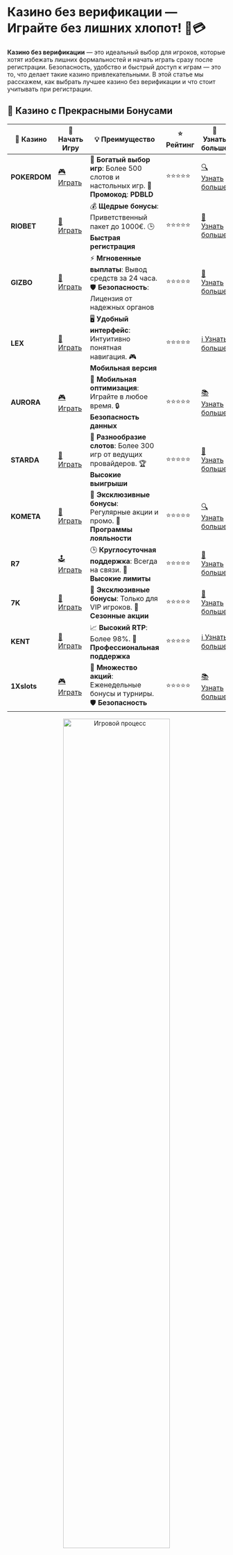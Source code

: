 # Казино без верификации — Играйте без лишних хлопот! 🎰💳

**Казино без верификации** — это идеальный выбор для игроков, которые хотят избежать лишних формальностей и начать играть сразу после регистрации. Безопасность, удобство и быстрый доступ к играм — это то, что делает такие казино привлекательными. В этой статье мы расскажем, как выбрать лучшее казино без верификации и что стоит учитывать при регистрации.

## 🌟 Казино с Прекрасными Бонусами

| 🎲 **Казино** | 🔗 **Начать Игру** | 💡 **Преимущество** | ⭐ **Рейтинг** | 🔗 **Узнать больше** |
|--------------|---------------------|---------------------|----------------|----------------------|
| **POKERDOM**  | [🎮 Играть](https://brandplay.link/4k77v2yx) | 🎉 **Богатый выбор игр**: Более 500 слотов и настольных игр. 🎁 **Промокод**: **PDBLD** | ⭐⭐⭐⭐⭐ | [🔍 Узнать больше](https://brandplay.link/4k77v2yx) |
| **RIOBET**    | [🎰 Играть](https://brandplay.link/7xBLTPyj) | 💰 **Щедрые бонусы**: Приветственный пакет до 1000€. 🕒 **Быстрая регистрация** | ⭐⭐⭐⭐⭐ | [📖 Узнать больше](https://brandplay.link/7xBLTPyj) |
| **GIZBO**     | [🎲 Играть](https://brandplay.link/bprXw4YV) | ⚡ **Мгновенные выплаты**: Вывод средств за 24 часа. 🛡️ **Безопасность**: Лицензия от надежных органов | ⭐⭐⭐⭐⭐ | [📝 Узнать больше](https://brandplay.link/bprXw4YV) |
| **LEX**       | [🤑 Играть](https://brandplay.link/zW4hdDFV) | 🖥️ **Удобный интерфейс**: Интуитивно понятная навигация. 🎮 **Мобильная версия** | ⭐⭐⭐⭐⭐ | [ℹ️ Узнать больше](https://brandplay.link/zW4hdDFV) |
| **AURORA**    | [🎮 Играть](https://10trafic-stat2.com/click/668546556bcc6313411604bd/6766/13032/subaccount) | 📱 **Мобильная оптимизация**: Играйте в любое время. 🔒 **Безопасность данных** | ⭐⭐⭐⭐⭐ | [📚 Узнать больше](https://10trafic-stat2.com/click/668546556bcc6313411604bd/6766/13032/subaccount) |
| **STARDА**    | [🎯 Играть](https://brandplay.link/fB7xwRFL) | 🎰 **Разнообразие слотов**: Более 300 игр от ведущих провайдеров. 🏆 **Высокие выигрыши** | ⭐⭐⭐⭐⭐ | [🔎 Узнать больше](https://brandplay.link/fB7xwRFL) |
| **KOMETA**    | [🎰 Играть](https://brandplay.link/8ZymQJV8) | 🎁 **Эксклюзивные бонусы**: Регулярные акции и промо. 🔄 **Программы лояльности** | ⭐⭐⭐⭐⭐ | [🔍 Узнать больше](https://brandplay.link/8ZymQJV8) |
| **R7**        | [🕹️ Играть](https://brandplay.link/bMd3Yjsw) | 🕒 **Круглосуточная поддержка**: Всегда на связи. 💸 **Высокие лимиты** | ⭐⭐⭐⭐⭐ | [📖 Узнать больше](https://brandplay.link/bMd3Yjsw) |
| **7K**        | [🎲 Играть](https://brandplay.link/BvQyFShp) | 🌟 **Эксклюзивные бонусы**: Только для VIP игроков. 🎉 **Сезонные акции** | ⭐⭐⭐⭐⭐ | [📝 Узнать больше](https://brandplay.link/BvQyFShp) |
| **KENT**      | [🤑 Играть](https://brandplay.link/Fv2WP3js) | 📈 **Высокий RTP**: Более 98%. 💼 **Профессиональная поддержка** | ⭐⭐⭐⭐⭐ | [ℹ️ Узнать больше](https://brandplay.link/Fv2WP3js) |
| **1Xslots**   | [🎮 Играть](https://brandplay.link/hSB1khtr) | 🎉 **Множество акций**: Еженедельные бонусы и турниры. 🛡️ **Безопасность** | ⭐⭐⭐⭐⭐ | [📚 Узнать больше](https://brandplay.link/hSB1khtr) |

<div align="center"> <img src="https://i.pinimg.com/originals/1d/b3/25/1db325483acbe642c6d4e6fdd73a4988.gif" alt="Игровой процесс" width="70%"> </div>
---

## 🚀 Быстрые Выигрыши и Поддержка

| 🎲 **Казино** | 🔗 **Начать Игру** | 💡 **Преимущество** | ⭐ **Рейтинг** | 🔗 **Узнать больше** |
|--------------|---------------------|---------------------|----------------|----------------------|
| **GAMA**      | [🎯 Играть](https://brandplay.link/j6NMKsDz) | 🔍 **Интуитивный интерфейс**: Легкость использования. 🏅 **Престижные турниры** | ⭐⭐⭐⭐☆ | [🔎 Узнать больше](https://brandplay.link/j6NMKsDz) |
| **ONION**     | [🎰 Играть](https://brandplay.link/zBGRVpQ9) | 🤑 **Низкие ставки**: Идеально для начинающих. 🔄 **Быстрые выводы** | ⭐⭐⭐⭐☆ | [🔍 Узнать больше](https://brandplay.link/zBGRVpQ9) |
| **ЧЕМПИОН**   | [🕹️ Играть](https://temon-gter.cfd/go/lRq?p80412p304504pcc44t17455) | 🏅 **Лояльная программа**: Награды за активность. 🎁 **Ежемесячные бонусы** | ⭐⭐⭐⭐☆ | [📖 Узнать больше](https://temon-gter.cfd/go/lRq?p80412p304504pcc44t17455) |
| **VAVADA**    | [🎲 Играть](https://vavadapartner.pro/?promo=ea5c9275-6854-4505-94fc-95ab18221945-linkb2) | 🚀 **Быстрая регистрация**: Начните играть мгновенно. 🔐 **Безопасные транзакции** | ⭐⭐⭐⭐☆ | [📝 Узнать больше](https://vavadapartner.pro/?promo=ea5c9275-6854-4505-94fc-95ab18221945-linkb2) |
| **FRIENDS**   | [🤑 Играть](https://gofriends.mba/linkb2) | 🤝 **Социальные игры**: Играйте с друзьями. 🌐 **Мультиплатформенность** | ⭐⭐⭐⭐☆ | [ℹ️ Узнать больше](https://gofriends.mba/linkb2) |
| **1WIN**      | [🎮 Играть](https://brandplay.link/smXVpBbG) | 🏆 **Спортивные ставки**: Широкий выбор видов спорта. 💵 **Высокие коэффициенты** | ⭐⭐⭐⭐☆ | [📚 Узнать больше](https://brandplay.link/smXVpBbG) |
| **DRIP**      | [🎯 Играть](https://drp-ircp01.com/c07e6a3db) | 🌐 **Инновационные игры**: Новейшие игровые технологии. 🛡️ **Высокая безопасность** | ⭐⭐⭐⭐☆ | [🔎 Узнать больше](https://drp-ircp01.com/c07e6a3db) |
| **JOYCASINO** | [🎰 Играть](https://rpc30.call2me.pro/?/ru/registration?apkpop=0&partner=p24970p3291217pc98f) | 🎁 **Приятные бонусы**: Ежедневные акции и подарки. 🕹️ **Разнообразие игр** | ⭐⭐⭐⭐☆ | [🔍 Узнать больше](https://rpc30.call2me.pro/?/ru/registration?apkpop=0&partner=p24970p3291217pc98f) |
| **PLAYFORTUNA** | [🎮 Играть](https://fortunapromo.net/alt/playfortuna/registration?0dc4a9362a71feb7e3f165fb8e766f70) | 🎉 **Регулярные акции**: Бонусы, фриспины и многое другое. 🏅 **Турниры** | ⭐⭐⭐⭐☆ | [📚 Узнать больше](https://fortunapromo.net/alt/playfortuna/registration?0dc4a9362a71feb7e3f165fb8e766f70) |
| **SYKAA**     | [🤑 Играть](https://s-two-way.com/?source=linkb2&pid=30697) | 💸 **Доступные ставки**: Идеально для новичков. 🎁 **Щедрые бонусы** | ⭐⭐⭐⭐☆ | [🔍 Узнать больше](https://s-two-way.com/?source=linkb2&pid=30697) |

<div align="center"> <img src="https://i.pinimg.com/originals/1d/b3/25/1db325483acbe642c6d4e6fdd73a4988.gif" alt="Игровой процесс" width="70%"> </div>

![Казино без верификации](https://i.pinimg.com/originals/a9/29/6e/a9296ea1cf6a7c20a985e593451f0323.png)

## Почему выбрать **казино без верификации**? 🤔

Игроки часто сталкиваются с необходимостью верификации личности в онлайн-казино, что может занимать много времени и создавать неудобства. Однако, существуют платформы, которые позволяют наслаждаться игрой без лишних формальностей. Вот почему казино без верификации так популярны:

- **Быстрая регистрация**: В таких казино регистрация проходит быстро, и вы можете начать играть сразу после создания аккаунта.
- **Минимум документов**: Не требуется загружать документы для подтверждения личности, что экономит ваше время.
- **Мгновенные выводы**: На некоторых платформах вы можете вывести выигрыши без прохождения верификации, что делает процесс более удобным и быстрым.

## Как выбрать **казино без верификации**? 🏅

При выборе казино без верификации важно обратить внимание на несколько ключевых аспектов, чтобы не попасть в мошенническую ловушку:

### 1. **Лицензия и репутация**

Перед регистрацией убедитесь, что выбранное вами казино имеет лицензию и хорошую репутацию. Это гарантирует безопасность ваших данных и честность игры.

### 2. **Условия вывода средств**

Хотя верификация может быть не обязательной для вывода средств, важно убедиться, что казино поддерживает удобные методы вывода и не ограничивает этот процесс.

### 3. **Методы пополнения и вывода**

Обратите внимание на доступные способы пополнения счета и вывода средств. Казино без верификации часто предлагают разнообразие методов, включая электронные кошельки, криптовалюту и банковские карты.

### 4. **Бонусы и акции**

Многие казино без верификации предлагают щедрые бонусы для новых игроков. Ознакомьтесь с предложениями по фриспинам, бонусам за регистрацию и акциями, чтобы выбрать наиболее выгодную платформу.

## Топ казино без верификации 2024 года 🎯

Мы составили список лучших казино, которые не требуют верификации и предоставляют отличные условия для игры:

| Казино              | Бонус за регистрацию | Оценка игроков | Популярные игры         |
|---------------------|----------------------|----------------|-------------------------|
| **Pokerdom**         | 100% до 15 000 ₽      | ⭐⭐⭐⭐⭐         | Покер, Слоты, Рулетка    |
| **Riobet**           | 50 фриспинов          | ⭐⭐⭐⭐⭐         | Слоты, Лайв Казино      |
| **Gizbo**            | 200% на первый депозит| ⭐⭐⭐⭐          | Слоты, Рулетка, Лото    |
| **LEX**              | 100 фриспинов         | ⭐⭐⭐⭐⭐         | Слоты, Рулетка, Покер   |
| **Aurora**           | 50% на депозит        | ⭐⭐⭐⭐          | Слоты, Лайв Казино      |
| **Starda**           | 30 фриспинов          | ⭐⭐⭐⭐⭐         | Слоты, Рулетка          |
| **Kometa**           | 100% на первый депозит| ⭐⭐⭐⭐⭐         | Слоты, Покер, Рулетка   |
| **R7**               | 150% до 20 000 ₽      | ⭐⭐⭐⭐          | Слоты, Покер, Лайв Казино|
| **7K**               | 50 фриспинов          | ⭐⭐⭐⭐          | Слоты, Лайв Казино      |
| **Kent**             | 100% на депозит       | ⭐⭐⭐⭐⭐         | Слоты, Рулетка          |

## Преимущества **казино без верификации** 🌟

- **Минимальные требования**: Нет необходимости подтверждать личность, что упрощает процесс регистрации.
- **Простота вывода средств**: Казино с упрощенной верификацией предлагают быстрые и удобные способы вывода выигрышей.
- **Гибкость**: Множество способов пополнения счета и вывода средств, включая криптовалюту.

## Важные моменты при выборе **казино без верификации** 🧐

- **Долгосрочные ограничения**: Помните, что если вы хотите вывести крупные суммы, некоторые казино могут потребовать верификацию в будущем.
- **Акции и бонусы**: Обратите внимание на бонусы и акции, которые доступны для новичков. Некоторые казино могут ограничивать предложения для игроков без верификации.
- **Платежные методы**: Убедитесь, что выбранное казино поддерживает удобные методы пополнения и вывода средств, включая электронные кошельки, карты и криптовалюту.

## Заключение 🎉

Если вы хотите играть без лишних формальностей и быстро начать свою игру, **казино без верификации** — это отличный выбор для вас. В нашем списке представлены самые надежные и проверенные платформы, которые обеспечат вам безопасный и комфортный игровой процесс. Удачи в игре! 🍀🎰

Играть без верификации — это просто, быстро и удобно! Погружайтесь в мир азарта уже сегодня! 🚀💸
